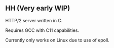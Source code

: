 ## HH (Very early WIP)

HTTP/2 server written in C.

Requires GCC with C11 capabilities.

Currently only works on Linux due to use of epoll.
